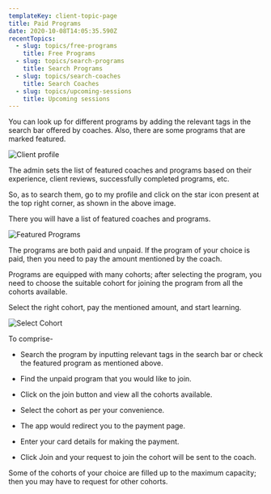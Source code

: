 ```yaml
---
templateKey: client-topic-page
title: Paid Programs
date: 2020-10-08T14:05:35.590Z
recentTopics:
  - slug: topics/free-programs
    title: Free Programs
  - slug: topics/search-programs
    title: Search Programs
  - slug: topics/search-coaches
    title: Search Coaches
  - slug: topics/upcoming-sessions
    title: Upcoming sessions
---
```

You can look up for different programs by adding the relevant tags in the search bar offered by coaches.  Also, there are some programs that are marked featured. 

![Client profile](/img/client-profile-i.png "Client profile")

The admin sets the list of featured coaches and programs based on their experience, client reviews, successfully completed programs, etc. 

So, as to search them, go to my profile and click on the star icon present at the top right corner, as shown in the above image. 

There you will have a list of featured coaches and programs.

![Featured Programs](/img/featured-coaches-programs-i.png "Featured Programs")

The programs are both paid and unpaid. If the program of your choice is paid, then you need to pay the amount mentioned by the coach. 

Programs are equipped with many cohorts; after selecting the program, you need to choose the suitable cohort for joining the program from all the cohorts available. 

Select the right cohort, pay the mentioned amount, and start learning. 

![Select Cohort](/img/select-cohort-i.png "Select Cohort")

To comprise-

* Search the program by inputting relevant tags in the search bar or check the featured program as mentioned above.



* Find the unpaid program that you would like to join.



* Click on the join button and view all the cohorts available. 



* Select the cohort as per your convenience.



* The app would redirect you to the payment page.



* Enter your card details for making the payment.



* Click Join and your request to join the cohort will be sent to the coach. 

Some of the cohorts of your choice are filled up to the maximum capacity; then you may have to request for other cohorts.
